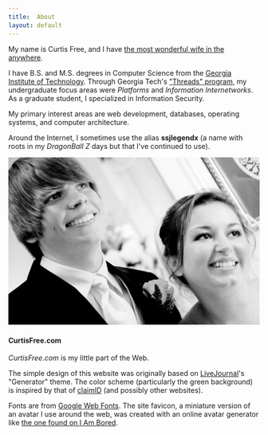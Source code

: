 ```yaml
---
title:  About
layout: default
---
```

My name is Curtis Free, and I have [the most wonderful wife in the anywhere][curtisandrebecca].

I have B.S. and M.S. degrees in Computer Science from the [Georgia Institute of Technology][gatech].
Through Georgia Tech's ["Threads" program][threads], my undergraduate focus areas were _Platforms_
and _Information Internetworks_. As a graduate student, I specialized in Information Security.

My primary interest areas are web development, databases, operating systems, and computer
architecture.

Around the Internet, I sometimes use the alias **ssjlegendx** (a name with roots in my _DragonBall
Z_ days but that I've continued to use).

<img alt="Rebecca and me..." src="/imgs/wedding.jpg" />

#### CurtisFree.com

_CurtisFree.com_ is my little part of the Web.

The simple design of this website was originally based on [LiveJournal][livejournal]'s "Generator"
theme. The color scheme (particularly the green background) is inspired by that of
[claimID][claimid] (and possibly other websites).

Fonts are from [Google Web Fonts][fonts]. The site favicon, a miniature version of an avatar I use
around the web, was created with an online avatar generator like [the one found on I Am
Bored][avatar_generator].

[curtisandrebecca]: http://curtisandrebecca.com
[gatech]:           http://www.gatech.edu
[threads]:          http://www.cc.gatech.edu/threads-better-way-learn-cs
[livejournal]:      http://www.livejournal.com
[claimid]:          https://claimid.com
[fonts]:            https://www.google.com/fonts/
[avatar_generator]: http://www.i-am-bored.com/bored_link.cfm?link_id=9962
